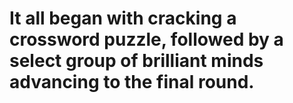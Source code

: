 # It all began with cracking a crossword puzzle, followed by a select group of brilliant minds advancing to the final round.


